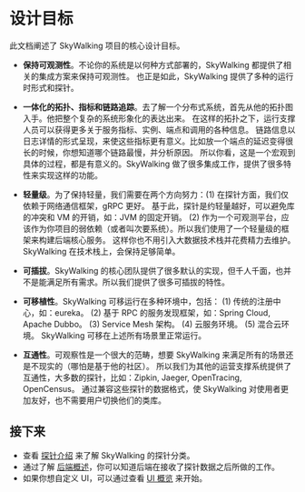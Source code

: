# 设计目标

此文档阐述了 SkyWalking 项目的核心设计目标。

- **保持可观测性**。不论你的系统是以何种方式部署的，SkyWalking 都提供了相关的集成方案来保持可观测性。
也正是如此，SkyWalking 提供了多种的运行时形式和探针。
- **一体化的拓扑、指标和链路追踪**。去了解一个分布式系统，首先从他的拓扑图入手。他把整个复杂的系统形象化的表达出来。
在这样的拓扑之下，运行支撑人员可以获得更多关于服务指标、实例、端点和调用的各种信息。
链路信息以日志详情的形式呈现，来使这些指标更有意义。比如放一个端点的延迟变得很长的时候，你想知道哪个链路最慢，并分析原因。
所以你看，这是一个宏观到具体的过程，都是有意义的。SkyWalking 做了很多集成工作，提供了很多特性来实现这样的功能。

- **轻量级**。为了保持轻量，我们需要在两个方向努力：(1) 在探针方面，我们仅依赖于网络通信框架，gRPC 更好。
基于此，探针是约轻量越好，可以避免库的冲突和 VM 的开销，如：JVM 的固定开销。
(2) 作为一个可观测平台，应该作为你项目的弱依赖（或者叫次要系统）。所以我们使用了一个轻量级的框架来构建后端核心服务。
这样你也不用引入大数据技术栈并花费精力去维护。SkyWalking 在技术栈上，会保持足够简单。

- **可插拔**。SkyWalking 的核心团队提供了很多默认的实现，但千人千面，也并不是能满足所有需求。所以我们提供了很多可插拔的特性。

- **可移植性**。SkyWalking 可移运行在多种环境中，包括：
(1) 传统的注册中心，如：eureka。
(2) 基于 RPC 的服务发现框架，如：Spring Cloud, Apache Dubbo。
(3) Service Mesh 架构。
(4) 云服务环境。
(5) 混合云环境。
SkyWalking 可移在上述所有场景里正常运行。

- **互通性**。可观察性是一个很大的范畴，想要 SkyWalking 来满足所有的场景还是不现实的（哪怕是基于他的社区）。
所以我们为其他的运营支撑系统提供了互通性，大多数的探针，比如：Zipkin, Jaeger, OpenTracing, OpenCensus。
通过兼容这些探针的数据格式，使 SkyWalking 对使用者更加友好，也不需要用户切换他们的类库。


## 接下来
- 查看 [探针介绍](probe-introduction.md) 来了解 SkyWalking 的探针分类。
- 通过了解 [后端概述](backend-overview.md)，你可以知道后端在接收了探针数据之后所做的工作。
- 如果你想自定义 UI，可以通过查看 [UI 概览](ui-overview.md) 来开始。 
